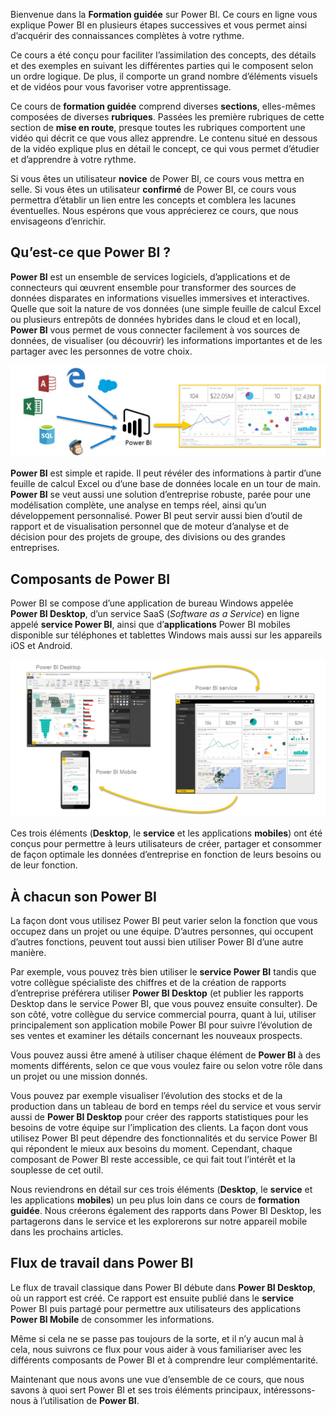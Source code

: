 Bienvenue dans la **Formation guidée** sur Power BI. Ce cours en ligne vous explique Power BI en plusieurs étapes successives et vous permet ainsi d’acquérir des connaissances complètes à votre rythme.

Ce cours a été conçu pour faciliter l’assimilation des concepts, des détails et des exemples en suivant les différentes parties qui le composent selon un ordre logique. De plus, il comporte un grand nombre d’éléments visuels et de vidéos pour vous favoriser votre apprentissage.

Ce cours de **formation guidée** comprend diverses **sections**, elles-mêmes composées de diverses **rubriques**. Passées les première rubriques de cette section de **mise en route**, presque toutes les rubriques comportent une vidéo qui décrit ce que vous allez apprendre. Le contenu situé en dessous de la vidéo explique plus en détail le concept, ce qui vous permet d’étudier et d’apprendre à votre rythme.

Si vous êtes un utilisateur **novice** de Power BI, ce cours vous mettra en selle. Si vous êtes un utilisateur **confirmé** de Power BI, ce cours vous permettra d’établir un lien entre les concepts et comblera les lacunes éventuelles. Nous espérons que vous apprécierez ce cours, que nous envisageons d’enrichir.

## <a name="what-is-power-bi"></a>Qu’est-ce que Power BI ?
**Power BI** est un ensemble de services logiciels, d’applications et de connecteurs qui œuvrent ensemble pour transformer des sources de données disparates en informations visuelles immersives et interactives. Quelle que soit la nature de vos données (une simple feuille de calcul Excel ou plusieurs entrepôts de données hybrides dans le cloud et en local), **Power BI** vous permet de vous connecter facilement à vos sources de données, de visualiser (ou découvrir) les informations importantes et de les partager avec les personnes de votre choix.

![](media/0-0-what-is-power-bi/c0a0_1.png)

**Power BI** est simple et rapide. Il peut révéler des informations à partir d’une feuille de calcul Excel ou d’une base de données locale en un tour de main. **Power BI** se veut aussi une solution d’entreprise robuste, parée pour une modélisation complète, une analyse en temps réel, ainsi qu’un développement personnalisé. Power BI peut servir aussi bien d’outil de rapport et de visualisation personnel que de moteur d’analyse et de décision pour des projets de groupe, des divisions ou des grandes entreprises.

## <a name="the-parts-of-power-bi"></a>Composants de Power BI
Power BI se compose d’une application de bureau Windows appelée **Power BI Desktop**, d’un service SaaS (*Software as a Service*) en ligne appelé **service Power BI**, ainsi que d’**applications** Power BI mobiles disponible sur téléphones et tablettes Windows mais aussi sur les appareils iOS et Android.

![](media/0-0-what-is-power-bi/c0a0_2.png)

Ces trois éléments (**Desktop**, le **service** et les applications **mobiles**) ont été conçus pour permettre à leurs utilisateurs de créer, partager et consommer de façon optimale les données d’entreprise en fonction de leurs besoins ou de leur fonction.

## <a name="how-power-bi-matches-your-role"></a>À chacun son Power BI
La façon dont vous utilisez Power BI peut varier selon la fonction que vous occupez dans un projet ou une équipe. D’autres personnes, qui occupent d’autres fonctions, peuvent tout aussi bien utiliser Power BI d’une autre manière.

Par exemple, vous pouvez très bien utiliser le **service Power BI** tandis que votre collègue spécialiste des chiffres et de la création de rapports d’entreprise préférera utiliser **Power BI Desktop** (et publier les rapports Desktop dans le service Power BI, que vous pouvez ensuite consulter). De son côté, votre collègue du service commercial pourra, quant à lui, utiliser principalement son application mobile Power BI pour suivre l’évolution de ses ventes et examiner les détails concernant les nouveaux prospects.

Vous pouvez aussi être amené à utiliser chaque élément de **Power BI** à des moments différents, selon ce que vous voulez faire ou selon votre rôle dans un projet ou une mission donnés.

Vous pouvez par exemple visualiser l’évolution des stocks et de la production dans un tableau de bord en temps réel du service et vous servir aussi de **Power BI Desktop** pour créer des rapports statistiques pour les besoins de votre équipe sur l’implication des clients. La façon dont vous utilisez Power BI peut dépendre des fonctionnalités et du service Power BI qui répondent le mieux aux besoins du moment. Cependant, chaque composant de Power BI reste accessible, ce qui fait tout l’intérêt et la souplesse de cet outil.

Nous reviendrons en détail sur ces trois éléments (**Desktop**, le **service** et les applications **mobiles**) un peu plus loin dans ce cours de **formation guidée**. Nous créerons également des rapports dans Power BI Desktop, les partagerons dans le service et les explorerons sur notre appareil mobile dans les prochains articles.

## <a name="the-flow-of-work-in-power-bi"></a>Flux de travail dans Power BI
Le flux de travail classique dans Power BI débute dans **Power BI Desktop**, où un rapport est créé. Ce rapport est ensuite publié dans le **service** Power BI puis partagé pour permettre aux utilisateurs des applications **Power BI Mobile** de consommer les informations.

Même si cela ne se passe pas toujours de la sorte, et il n’y aucun mal à cela, nous suivrons ce flux pour vous aider à vous familiariser avec les différents composants de Power BI et à comprendre leur complémentarité.

Maintenant que nous avons une vue d’ensemble de ce cours, que nous savons à quoi sert Power BI et ses trois éléments principaux, intéressons-nous à l’utilisation de **Power BI**.

